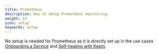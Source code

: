 ```yaml
---
title: Prometheus
description: How to setup Prometheus monitoring.
weight: 13
icon: setup
keywords: setup
---
```


No setup is needed for Prometheus as it is directly set up in the use cases [Onboarding a Service](../onboard-carts-service/) and [Self-healing with Keptn](../self-healing-with-keptn/).
